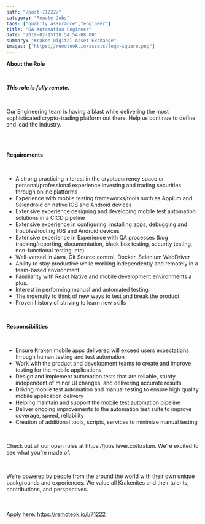 ```yaml
---
path: "/post-71222/"
category: "Remote Jobs"
tags: ["quality assurance","engineer"]
title: "QA Automation Engineer"
date: "2019-02-15T18:54:54-08:00"
summary: "Kraken Digital Asset Exchange"
images: ["https://remoteok.io/assets/logo-square.png"]
---
```


<p><strong>About the Role</strong></p><br /><p><strong><em>This role is fully remote.</em></strong></p><br /><p>Our Engineering team is having a blast while delivering the most sophisticated crypto-trading platform out there. Help us continue to define and lead the industry.</p><br /><p><br><strong>Requirements</strong></p><br /><ul><li>A strong practicing interest in the cryptocurrency space or personal/professional experience investing and trading securities through online platforms</li><li>Experience with mobile testing frameworks/tools such as Appium and Selendroid on native IOS and Android devices</li><li>Extensive experience designing and developing mobile test automation solutions in a CICD pipeline</li><li>Extensive experience in configuring, installing apps, debugging and troubleshooting IOS and Android devices</li><li>Extensive experience in Experience with QA processes (bug tracking/reporting, documentation, black box testing, security testing, non-functional testing, etc)</li><li>Well-versed in Java, Git Source control, Docker, Selenium WebDriver</li><li>Ability to stay productive while working independently and remotely in a team-based environment</li><li>Familiarity with React Native and mobile development environments a plus.</li><li>Interest in performing manual and automated testing</li><li>The ingenuity to think of new ways to test and break the product</li><li>Proven history of striving to learn new skills</li></ul><br /><p><strong>Responsibilities</strong></p><br /><ul><li>Ensure Kraken mobile apps delivered will exceed users expectations through human testing and test automation</li><li>Work with the product and development teams to create and improve testing for the mobile applications</li><li>Design and implement automation tests that are reliable, sturdy, independent of minor UI changes, and delivering accurate results</li><li>Driving mobile test automation and manual testing to ensure high quality mobile application delivery</li><li>Helping maintain and support the mobile test automation pipeline</li><li>Deliver ongoing improvements to the automation test suite to improve coverage, speed, reliability</li><li>Creation of additional tools, scripts, services to minimize manual testing</li></ul><br /><p>Check out all our open roles at https://jobs.lever.co/kraken. We&rsquo;re excited to see what you&rsquo;re made of.</p><br /><p>We&rsquo;re powered by people from the around the world with their own unique backgrounds and experiences. We value all Krakenites and their talents, contributions, and perspectives.</p>

<br/>
<br/>
Apply here: <A HREF="https://remoteok.io/l/71222">https://remoteok.io/l/71222</A>
